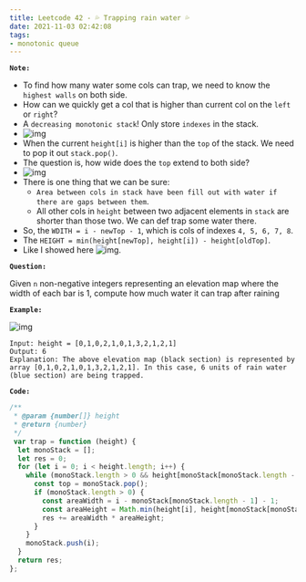 ```yaml
---
title: Leetcode 42 - 💦 Trapping rain water 💦
date: 2021-11-03 02:42:08
tags:
- monotonic queue
---
```

**`Note:`**
- To find how many water some cols can trap, we need to know the `highest walls` on both side.
- How can we quickly get a col that is higher than current col on the `left` or `right`? 
- A `decreasing monotonic stack`! Only store `indexes` in the stack.
- ![img](https://i.imgur.com/68P59WM.gif)
- When the current `height[i]` is higher than the `top` of the stack. We need to pop it out `stack.pop()`. 
- The question is, how wide does the `top` extend to both side?
- ![img](https://i.imgur.com/jMA6Gfd.png)
- There is one thing that we can be sure: 
  - `Area between cols in stack have been fill out with water if there are gaps between them`.
  - All other cols in `height` between two adjacent elements in `stack` are shorter than those two. We can def trap some water there.
- So, the `WDITH = i - newTop - 1`, which is cols of indexes `4, 5, 6, 7, 8`.
- The `HEIGHT = min(height[newTop], height[i]) - height[oldTop]`.
- Like I showed here ![img](https://i.imgur.com/rvwpo1T.png).

**`Question:`**

Given `n` non-negative integers representing an elevation map where the width of each bar is 1, compute how much water it can trap after raining

**`Example:`**

![img](https://assets.leetcode.com/uploads/2018/10/22/rainwatertrap.png)
```
Input: height = [0,1,0,2,1,0,1,3,2,1,2,1]
Output: 6
Explanation: The above elevation map (black section) is represented by array [0,1,0,2,1,0,1,3,2,1,2,1]. In this case, 6 units of rain water (blue section) are being trapped.
```

**`Code:`**
```javascript
/**
 * @param {number[]} height
 * @return {number}
 */
 var trap = function (height) {
  let monoStack = [];
  let res = 0;
  for (let i = 0; i < height.length; i++) {
    while (monoStack.length > 0 && height[monoStack[monoStack.length - 1]] < height[i]) {
      const top = monoStack.pop();
      if (monoStack.length > 0) {
        const areaWidth = i - monoStack[monoStack.length - 1] - 1;
        const areaHeight = Math.min(height[i], height[monoStack[monoStack.length - 1]]) - height[top];
        res += areaWidth * areaHeight;
      }
    }
    monoStack.push(i);
  }
  return res;
};
```